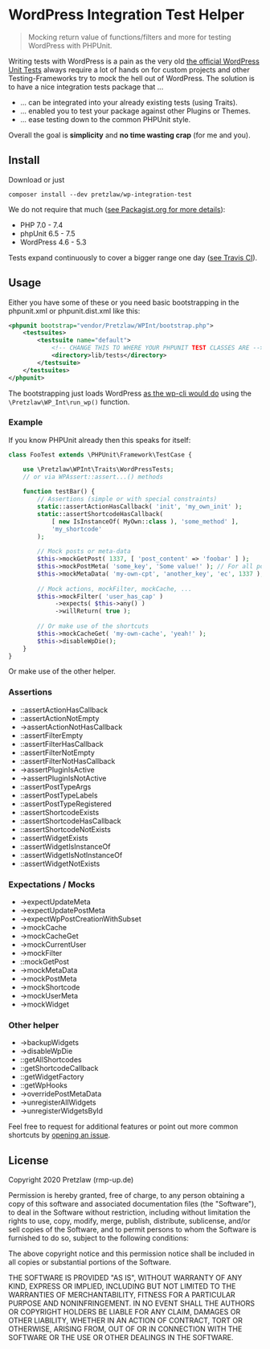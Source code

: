 # WordPress Integration Test Helper

> Mocking return value of functions/filters and more for testing WordPress with PHPUnit.

Writing tests with WordPress is a pain as the very old
[the official WordPress Unit Tests](https://make.wordpress.org/core/handbook/testing/automated-testing/phpunit/)
always require a lot of hands on for custom projects
and other Testing-Frameworks try to mock the hell out of WordPress.
The solution is to have a nice integration tests package that ...

- ... can be integrated into your already existing tests (using Traits).
- ... enabled you to test your package against other Plugins or Themes.
- ... ease testing down to the common PHPUnit style.

Overall the goal is **simplicity** and **no time wasting crap** (for me and you).

## Install

Download or just

    composer install --dev pretzlaw/wp-integration-test

We do not require that much
([see Packagist.org for more details](https://packagist.org/packages/pretzlaw/wp-integration-test)):

- PHP 7.0 - 7.4
- phpUnit 6.5 - 7.5
- WordPress 4.6 - 5.3

Tests expand continuously to cover a bigger range one day
([see Travis CI](https://travis-ci.org/pretzlaw/wp-integration-test)).


## Usage

Either you have some of these or you need basic bootstrapping
in the phpunit.xml or phpunit.dist.xml like this:

```xml
<phpunit bootstrap="vendor/Pretzlaw/WPInt/bootstrap.php">
	<testsuites>
		<testsuite name="default">
		    <!-- CHANGE THIS TO WHERE YOUR PHPUNIT TEST CLASSES ARE -->
			<directory>lib/tests</directory>
		</testsuite>
	</testsuites>
</phpunit>
```

The bootstrapping just loads WordPress
[as the wp-cli would do](https://github.com/wp-cli/wp-cli/blob/master/php/wp-cli.php)
using the `\Pretzlaw\WP_Int\run_wp()` function.


### Example

If you know PHPUnit already then this speaks for itself:

```php
class FooTest extends \PHPUnit\Framework\TestCase {

    use \Pretzlaw\WPInt\Traits\WordPressTests;
    // or via WPAssert::assert...() methods 
    
    function testBar() {
        // Assertions (simple or with special constraints)
        static::assertActionHasCallback( 'init', 'my_own_init' );
        static::assertShortcodeHasCallback(
            [ new IsInstanceOf( MyOwn::class ), 'some_method' ],
            'my_shortcode'
        );
        
        // Mock posts or meta-data
        $this->mockGetPost( 1337, [ 'post_content' => 'foobar' ] );
        $this->mockPostMeta( 'some_key', 'Some value!' ); // For all posts
        $this->mockMetaData( 'my-own-cpt', 'another_key', 'ec', 1337 ); // Just for ID 1337
        
        // Mock actions, mockFilter, mockCache, ...
        $this->mockFilter( 'user_has_cap' )
             ->expects( $this->any() )
             ->willReturn( true );
        
        // Or make use of the shortcuts
        $this->mockCacheGet( 'my-own-cache', 'yeah!' );
        $this->disableWpDie();
    }
}
```

Or make use of the other helper.

### Assertions

* ::assertActionHasCallback
* ::assertActionNotEmpty
* ->assertActionNotHasCallback
* ::assertFilterEmpty
* ::assertFilterHasCallback
* ::assertFilterNotEmpty
* ::assertFilterNotHasCallback
* ->assertPluginIsActive
* ->assertPluginIsNotActive
* ::assertPostTypeArgs
* ::assertPostTypeLabels
* ::assertPostTypeRegistered
* ::assertShortcodeExists
* ::assertShortcodeHasCallback
* ::assertShortcodeNotExists
* ::assertWidgetExists
* ::assertWidgetIsInstanceOf
* ::assertWidgetIsNotInstanceOf
* ::assertWidgetNotExists

### Expectations / Mocks

* ->expectUpdateMeta
* ->expectUpdatePostMeta
* ->expectWpPostCreationWithSubset
* ->mockCache
* ->mockCacheGet
* ->mockCurrentUser
* ->mockFilter
* ::mockGetPost
* ->mockMetaData
* ->mockPostMeta
* ->mockShortcode
* ->mockUserMeta
* ->mockWidget


### Other helper

* ->backupWidgets
* ->disableWpDie
* ::getAllShortcodes
* ::getShortcodeCallback
* ::getWidgetFactory
* ::getWpHooks
* ->overridePostMetaData
* ->unregisterAllWidgets
* ->unregisterWidgetsById

Feel free to request for additional features or point out more common shortcuts
by [opening an issue](https://github.com/pretzlaw/wp-integration-test/issues).


## License

Copyright 2020 Pretzlaw (rmp-up.de)

Permission is hereby granted, free of charge, to any person obtaining a copy of this software
and associated documentation files (the "Software"), to deal in the Software without restriction,
including without limitation the rights to use, copy, modify, merge, publish, distribute, sublicense,
and/or sell copies of the Software, and to permit persons to whom the Software is furnished to do so,
subject to the following conditions:

The above copyright notice and this permission notice shall be included in all copies
or substantial portions of the Software.

THE SOFTWARE IS PROVIDED "AS IS", WITHOUT WARRANTY OF ANY KIND, EXPRESS OR IMPLIED,
INCLUDING BUT NOT LIMITED TO THE WARRANTIES OF MERCHANTABILITY, FITNESS FOR A PARTICULAR PURPOSE
AND NONINFRINGEMENT.
IN NO EVENT SHALL THE AUTHORS OR COPYRIGHT HOLDERS BE LIABLE FOR ANY CLAIM, DAMAGES OR OTHER LIABILITY,
WHETHER IN AN ACTION OF CONTRACT, TORT OR OTHERWISE, ARISING FROM, OUT OF
OR IN CONNECTION WITH THE SOFTWARE OR THE USE OR OTHER DEALINGS IN THE SOFTWARE.

